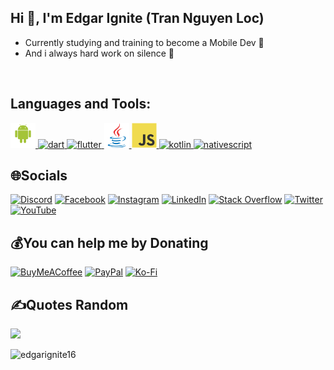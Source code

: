 <h2 align="left">Hi 👋, I'm Edgar Ignite (Tran Nguyen Loc)</h2>
<ul>
  <li>Currently studying and training to become a Mobile Dev 📱 </li>
  <li>And i always hard work on silence 💪</li>
</ul>
<br>


## Languages and Tools:
<p align="left"> 
<a href="https://developer.android.com" target="_blank" rel="noreferrer"> <img src="https://raw.githubusercontent.com/devicons/devicon/master/icons/android/android-original-wordmark.svg" alt="android" width="40" height="40"/> </a> 
<a href="https://dart.dev" target="_blank" rel="noreferrer"> <img src="https://www.vectorlogo.zone/logos/dartlang/dartlang-icon.svg" alt="dart" width="40" height="40"/> </a> 
<a href="https://flutter.dev" target="_blank" rel="noreferrer"> <img src="https://www.vectorlogo.zone/logos/flutterio/flutterio-icon.svg" alt="flutter" width="40" height="40"/> </a>
<a href="https://www.java.com" target="_blank" rel="noreferrer"> <img src="https://raw.githubusercontent.com/devicons/devicon/master/icons/java/java-original.svg" alt="java" width="40" height="40"/> </a> 
<a href="https://developer.mozilla.org/en-US/docs/Web/JavaScript" target="_blank" rel="noreferrer"> <img src="https://raw.githubusercontent.com/devicons/devicon/master/icons/javascript/javascript-original.svg" alt="javascript" width="40" height="40"/> </a>
<a href="https://kotlinlang.org" target="_blank" rel="noreferrer"> <img src="https://www.vectorlogo.zone/logos/kotlinlang/kotlinlang-icon.svg" alt="kotlin" width="40" height="40"/> </a> 
<a href="https://nativescript.org/" target="_blank" rel="noreferrer"> <img src="https://raw.githubusercontent.com/detain/svg-logos/780f25886640cef088af994181646db2f6b1a3f8/svg/nativescript.svg" alt="nativescript" width="40" height="40"/> </a>
</p>

## 🌐Socials
[![Discord](https://img.shields.io/badge/Discord-%237289DA.svg?logo=discord&logoColor=white)](htttps://discord.gg/https://discord.gg/4NqrXY2qR5) [![Facebook](https://img.shields.io/badge/Facebook-%231877F2.svg?logo=Facebook&logoColor=white)](https://facebook.com/edgawar.me.me) [![Instagram](https://img.shields.io/badge/Instagram-%23E4405F.svg?logo=Instagram&logoColor=white)](https://instagram.com/edgarrr16) [![LinkedIn](https://img.shields.io/badge/LinkedIn-%230077B5.svg?logo=linkedin&logoColor=white)](https://linkedin.com/in/nguyen-loc-tran-7919a8225) [![Stack Overflow](https://img.shields.io/badge/-Stackoverflow-FE7A16?logo=stack-overflow&logoColor=white)](https://stackoverflow.com/users/17022128) [![Twitter](https://img.shields.io/badge/Twitter-%231DA1F2.svg?logo=Twitter&logoColor=white)](https://twitter.com/EdgarTran16) [![YouTube](https://img.shields.io/badge/YouTube-%23FF0000.svg?logo=YouTube&logoColor=white)](https://youtube.com/c/UCxdw9w03JaNFtwOPKN7DR8A)

## 💰You can help me by Donating
[![BuyMeACoffee](https://img.shields.io/badge/Buy%20Me%20a%20Coffee-ffdd00?style=for-the-badge&logo=buy-me-a-coffee&logoColor=black)](https://buymeacoffee.com/edgawarignj) 
[![PayPal](https://img.shields.io/badge/PayPal-00457C?style=for-the-badge&logo=paypal&logoColor=white)](https://paypal.me/edgar170402) 
[![Ko-Fi](https://img.shields.io/badge/Ko--fi-F16061?style=for-the-badge&logo=ko-fi&logoColor=white)](https://ko-fi.com/edgar170402) 

## ✍️Quotes Random
![](https://quotes-github-readme.vercel.app/api?type=horizontal&theme=dark)

<p align="left"> <img src="https://komarev.com/ghpvc/?username=edgarignite16&label=Profile%20views&color=0e75b6&style=flat" alt="edgarignite16" /> </p>

